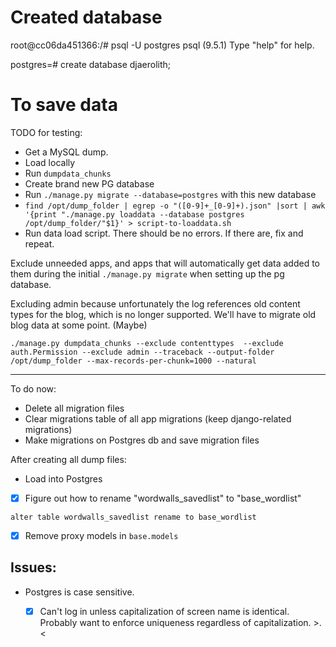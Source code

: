# Created database
root@cc06da451366:/# psql -U postgres
psql (9.5.1)
Type "help" for help.

postgres=# create database djaerolith;

# To save data

TODO for testing:
- Get a MySQL dump.
- Load locally
- Run `dumpdata_chunks`
- Create brand new PG database
- Run `./manage.py migrate --database=postgres` with this new database
- `find /opt/dump_folder | egrep -o "([0-9]+_[0-9]+).json" |sort | awk '{print "./manage.py loaddata --database postgres /opt/dump_folder/"$1}' > script-to-loaddata.sh`
- Run data load script. There should be no errors. If there are, fix and repeat.

Exclude unneeded apps, and apps that will automatically get data added to them during the initial `./manage.py migrate` when setting up the pg database.

Excluding admin because unfortunately the log references old content types for the blog, which is no longer supported. We'll have to migrate old blog data at some point. (Maybe)

```
./manage.py dumpdata_chunks --exclude contenttypes  --exclude auth.Permission --exclude admin --traceback --output-folder /opt/dump_folder --max-records-per-chunk=1000 --natural

```
----------

To do now:

- Delete all migration files 
- Clear migrations table of all app migrations (keep django-related migrations)
- Make migrations on Postgres db and save migration files

After creating all dump files:

- Load into Postgres
- [x] Figure out how to rename "wordwalls_savedlist" to "base_wordlist"

`alter table wordwalls_savedlist rename to base_wordlist`

- [x] Remove proxy models in `base.models`

## Issues:
- Postgres is case sensitive. 
    - [x] Can't log in unless capitalization of screen name is identical. Probably want to enforce uniqueness regardless of capitalization. >.<
    